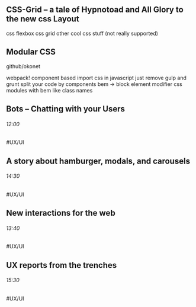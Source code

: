 
## CSS-Grid – a tale of Hypnotoad and All Glory to the new css Layout
css flexbox
css grid
other cool css stuff (not really supported)



## Modular CSS

github/okonet

webpack! component based import css in javascript
just remove gulp and grunt
split your code by components
bem -> block element modifier
css modules with bem like class names



## Bots – Chatting with your Users
###### 12:00
#UX/UI


## A story about hamburger, modals, and carousels
###### 14:30
#UX/UI


## New interactions for the web
###### 13:40
#UX/UI


## UX reports from the trenches
###### 15:30
#UX/UI





